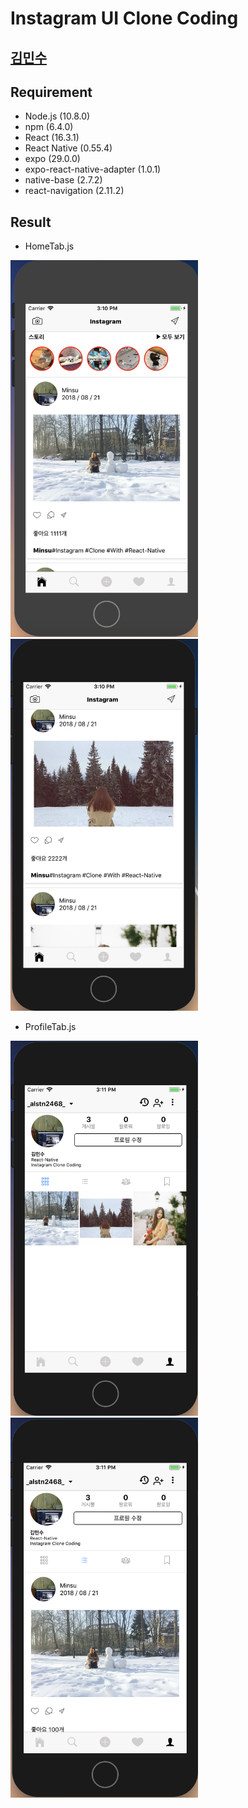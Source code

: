 Instagram UI Clone Coding
======================
[김민수](https://github.com/alstn2468)
-------------------------------

## Requirement
- Node.js (10.8.0)
- npm (6.4.0)
- React (16.3.1)
- React Native (0.55.4)
- expo (29.0.0)
- expo-react-native-adapter (1.0.1)
- native-base (2.7.2)
- react-navigation (2.11.2)

## Result
- HomeTab.js
<img src="https://github.com/alstn2468/Instagram_UI_Clone_React_Native/blob/master/images/1.png" width="300" height="auto">
<img src="https://github.com/alstn2468/Instagram_UI_Clone_React_Native/blob/master/images/2.png" width="300" height="auto">

- ProfileTab.js
<img src="https://github.com/alstn2468/Instagram_UI_Clone_React_Native/blob/master/images/3.png" width="300" height="auto">
<img src="https://github.com/alstn2468/Instagram_UI_Clone_React_Native/blob/master/images/4.png" width="300" height="auto">

